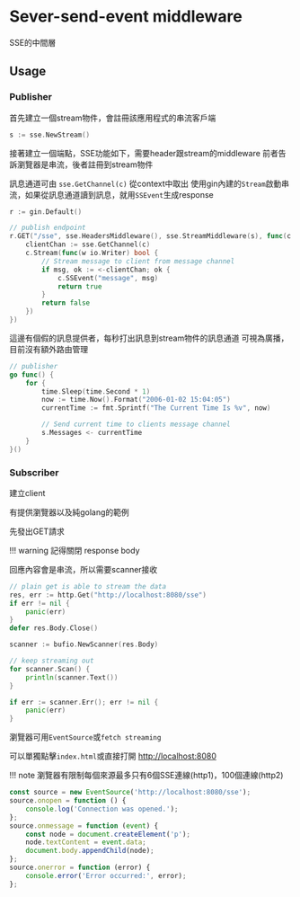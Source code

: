 # Sever-send-event middleware

SSE的中間層

## Usage

### Publisher

首先建立一個stream物件，會註冊該應用程式的串流客戶端

```go
s := sse.NewStream()
```

接著建立一個端點，SSE功能如下，需要header跟stream的middleware
前者告訴瀏覽器是串流，後者註冊到stream物件

訊息通道可由 `sse.GetChannel(c)` 從context中取出
使用gin內建的`Stream`啟動串流，如果從訊息通道讀到訊息，就用`SSEvent`生成response

```go
r := gin.Default()

// publish endpoint
r.GET("/sse", sse.HeadersMiddleware(), sse.StreamMiddleware(s), func(c *gin.Context) {
    clientChan := sse.GetChannel(c)
    c.Stream(func(w io.Writer) bool {
        // Stream message to client from message channel
        if msg, ok := <-clientChan; ok {
            c.SSEvent("message", msg)
            return true
        }
        return false
    })
})
```

這邊有個假的訊息提供者，每秒打出訊息到stream物件的訊息通道
可視為廣播，目前沒有額外路由管理

```go
// publisher
go func() {
    for {
        time.Sleep(time.Second * 1)
        now := time.Now().Format("2006-01-02 15:04:05")
        currentTime := fmt.Sprintf("The Current Time Is %v", now)

        // Send current time to clients message channel
        s.Messages <- currentTime
    }
}()
```

### Subscriber

建立client

有提供瀏覽器以及純golang的範例

先發出GET請求

!!! warning 記得關閉 response body

回應內容會是串流，所以需要scanner接收

```go
// plain get is able to stream the data
res, err := http.Get("http://localhost:8080/sse")
if err != nil {
    panic(err)
}
defer res.Body.Close()

scanner := bufio.NewScanner(res.Body)

// keep streaming out
for scanner.Scan() {
    println(scanner.Text())
}

if err := scanner.Err(); err != nil {
    panic(err)
}
```

瀏覽器可用`EventSource`或`fetch streaming`

可以單獨點擊`index.html`或直接打開 [http://localhost:8080](http://localhost:8080)

!!! note
    瀏覽器有限制每個來源最多只有6個SSE連線(http1)，100個連線(http2)

```js
const source = new EventSource('http://localhost:8080/sse');
source.onopen = function () {
    console.log('Connection was opened.');
};
source.onmessage = function (event) {
    const node = document.createElement('p');
    node.textContent = event.data;
    document.body.appendChild(node);
};
source.onerror = function (error) {
    console.error('Error occurred:', error);
};
```
